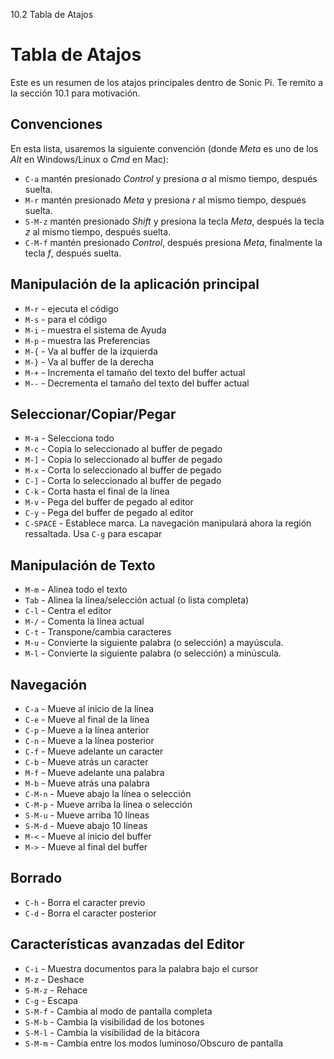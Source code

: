 10.2 Tabla de Atajos

# Tabla de Atajos

Este es un resumen de los atajos principales dentro de Sonic Pi. Te remito
a la sección 10.1 para motivación.

## Convenciones

En esta lista, usaremos la siguiente convención (donde *Meta* es uno de los *Alt*
en Windows/Linux o *Cmd* en Mac):

* `C-a` mantén presionado *Control* y presiona *a* al mismo tiempo, después suelta.
* `M-r` mantén presionado *Meta* y presiona *r* al mismo tiempo, después suelta.
* `S-M-z` mantén presionado *Shift* y presiona la tecla *Meta*, después la tecla *z* al mismo tiempo, después suelta.
* `C-M-f` mantén presionado *Control*, después presiona *Meta*, finalmente la tecla *f*, después suelta.


## Manipulación de la aplicación principal

* `M-r` - ejecuta el código
* `M-s` - para el código 
* `M-i` - muestra el sistema de Ayuda 
* `M-p` - muestra las Preferencias
* `M-{` - Va al buffer de la izquierda
* `M-}` - Va al buffer de la derecha
* `M-+` - Incrementa el tamaño del texto del buffer actual
* `M--` - Decrementa el tamaño del texto del buffer actual 


## Seleccionar/Copiar/Pegar

* `M-a`     - Selecciona todo 
* `M-c`     - Copia lo seleccionado al buffer de pegado
* `M-]`     - Copia lo seleccionado al buffer de pegado 
* `M-x`     - Corta lo seleccionado al buffer de pegado  
* `C-]`     - Corta lo seleccionado al buffer de pegado
* `C-k`     - Corta hasta el final de la línea 
* `M-v`     - Pega del buffer de pegado al editor
* `C-y`     - Pega del buffer de pegado al editor
* `C-SPACE` - Establece marca. La navegación manipulará ahora la región ressaltada. Usa `C-g` para escapar


## Manipulación de Texto

* `M-m` - Alinea todo el texto 
* `Tab` - Alinea la línea/selección actual (o lista completa)
* `C-l` - Centra el editor 
* `M-/` - Comenta la línea actual 
* `C-t` - Transpone/cambia caracteres
* `M-u` - Convierte la siguiente palabra (o selección) a mayúscula.  
* `M-l` - Convierte la siguiente palabra (o selección) a minúscula.  


## Navegación 

* `C-a`   - Mueve al inicio de la línea
* `C-e`   - Mueve al final de la línea 
* `C-p`   - Mueve a la línea anterior
* `C-n`   - Mueve a la línea posterior
* `C-f`   - Mueve adelante un caracter
* `C-b`   - Mueve atrás un caracter
* `M-f`   - Mueve adelante una palabra
* `M-b`   - Mueve atrás una palabra
* `C-M-n` - Mueve abajo la línea o selección
* `C-M-p` - Mueve arriba la línea o selección
* `S-M-u` - Mueve arriba 10 líneas
* `S-M-d` - Mueve abajo 10 líneas
* `M-<`   - Mueve al inicio del buffer
* `M->`   - Mueve al final del buffer


## Borrado

* `C-h` - Borra el caracter previo
* `C-d` - Borra el caracter posterior 


## Características avanzadas del Editor

* `C-i`   - Muestra documentos para la palabra bajo el cursor
* `M-z`   - Deshace
* `S-M-z` - Rehace
* `C-g`   - Escapa
* `S-M-f` - Cambia al modo de pantalla completa
* `S-M-b` - Cambia la visibilidad de los botones
* `S-M-l` - Cambia la visibilidad de la bitácora
* `S-M-m` - Cambia entre los modos luminoso/Obscuro de pantalla 


